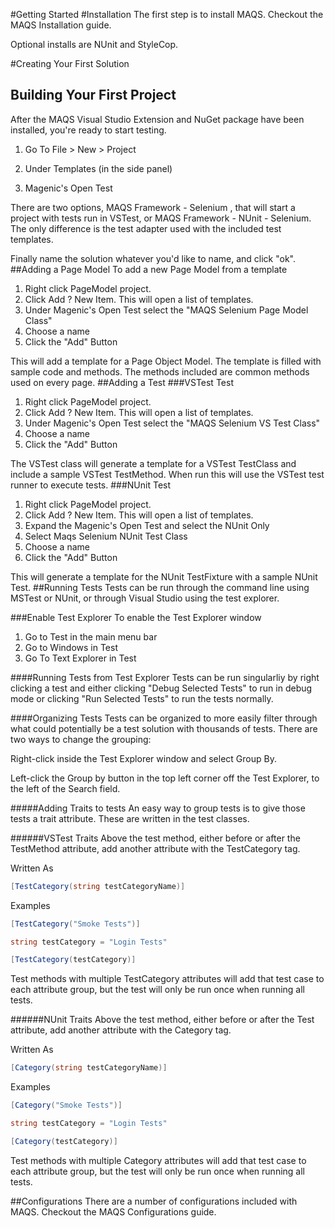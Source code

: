 #Getting Started
#Installation
The first step is to install MAQS.  Checkout the MAQS Installation guide.  
  
Optional installs are NUnit and StyleCop.

#Creating Your First Solution
## Building Your First Project
After the MAQS Visual Studio Extension and NuGet package have been installed, you're ready to start testing.


1. Go To File > New > Project

2. Under Templates (in the side panel)

3. Magenic's Open Test

There are two options, MAQS Framework - Selenium , that will start a project with tests run in VSTest, or MAQS Framework - NUnit - Selenium.  
The only difference is the test adapter used with the included test templates.

Finally name the solution whatever you'd like to name, and click "ok".
##Adding a Page Model
To add a new Page Model from a template

1. Right click PageModel project.
2. Click Add ? New Item.  This will open a list of templates.
3. Under Magenic's Open Test select the "MAQS Selenium Page Model Class"
3. Choose a name
4. Click the "Add" Button

This will add a template for a Page Object Model.  The template is filled with sample code and methods.  The methods included are common methods used on every page.
##Adding a Test
###VSTest Test
1. Right click PageModel project.
2. Click Add ? New Item.  This will open a list of templates.
3. Under Magenic's Open Test select the "MAQS Selenium VS Test Class"
3. Choose a name
4. Click the "Add" Button

The VSTest class will generate a template for a VSTest TestClass and include a sample VSTest TestMethod.  When run this will use the VSTest test runner to execute tests.
###NUnit Test
1. Right click PageModel project.
2. Click Add ? New Item.  This will open a list of templates.
3. Expand the Magenic's Open Test and select the NUnit Only
3. Select Maqs Selenium NUnit Test Class
4. Choose a name
5. Click the "Add" Button

This will generate a template for the NUnit TestFixture with a sample NUnit Test.
##Running Tests
Tests can be run through the command line using MSTest or NUnit, or through Visual Studio using the test explorer.

###Enable Test Explorer
To enable the Test Explorer window
1. Go to Test in the main menu bar
2. Go to Windows in Test
3. Go To Text Explorer in Test

####Running Tests from Test Explorer
Tests can be run singularliy by right clicking a test and either clicking "Debug Selected Tests" to run in debug mode or clicking "Run Selected Tests" to run the tests normally.

####Organizing Tests
Tests can be organized to more easily filter through what could potentially be a test solution with thousands of tests.  There are two ways to change the grouping:

Right-click inside the Test Explorer window and select Group By.

Left-click the Group by button in the top left corner off the Test Explorer, to the left of the Search field.

#####Adding Traits to tests
An easy way to group tests is to give those tests a trait attribute.  These are written in the test classes.

######VSTest Traits
Above the test method, either before or after the TestMethod attribute, add another attribute with the TestCategory tag.

Written As
```csharp
[TestCategory(string testCategoryName)]
```

Examples
```csharp
[TestCategory("Smoke Tests")]
```

```csharp
string testCategory = "Login Tests"

[TestCategory(testCategory)]
```
Test methods with multiple TestCategory attributes will add that test case to each attribute group, but the test will only be run once when running all tests.

######NUnit Traits
Above the test method, either before or after the Test attribute, add another attribute with the Category tag.

Written As
```csharp
[Category(string testCategoryName)]
```

Examples
```csharp
[Category("Smoke Tests")]
```

```csharp
string testCategory = "Login Tests"

[Category(testCategory)]
```
Test methods with multiple Category attributes will add that test case to each attribute group, but the test will only be run once when running all tests.


##Configurations
There are a number of configurations included with MAQS.  Checkout the MAQS Configurations guide.